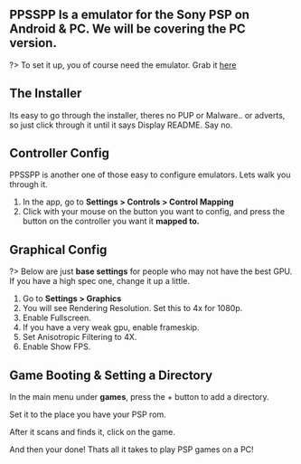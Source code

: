 ## PPSSPP Is a emulator for the Sony PSP on Android & PC. We will be covering the PC version.

?> To set it up, you of course need the emulator. Grab it [here](https://www.ppsspp.org/files/1_15_4/PPSSPPSetup.exe)

## The Installer

Its easy to go through the installer, theres no PUP or Malware.. or adverts, so just click through it until it says Display README. Say no.

## Controller Config

PPSSPP is another one of those easy to configure emulators. Lets walk you through it.

1. In the app, go to **Settings > Controls > Control Mapping**
2. Click with your mouse on the button you want to config, and press the button on the controller you want it **mapped to.**

## Graphical Config

?> Below are just **base settings** for people who may not have the best GPU. If you have a high spec one, change it up a little.

1. Go to **Settings > Graphics**
2. You will see Rendering Resolution. Set this to 4x for 1080p.
3. Enable Fullscreen.
4. If you have a very weak gpu, enable frameskip.
5. Set Anisotropic Filtering to 4X.
6. Enable Show FPS.

## Game Booting & Setting a Directory

In the main menu under **games**, press the + button to add a directory.

Set it to the place you have your PSP rom.

After it scans and finds it, click on the game.

And then your done! Thats all it takes to play PSP games on a PC!
